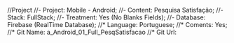 //Project
//- Project:	Mobile - Android;
//- Content:    Pesquisa Satisfação;
//- Stack:      FullStack;
//- Treatment:  Yes (No Blanks Fields);
//- Database:   Firebase (RealTime Database);
//* Language:   Portuguese;
//* Coments:   	Yes;
//* Git Name:	a_Android_01_Full_PesqSatisfacao
//* Git Url:	
